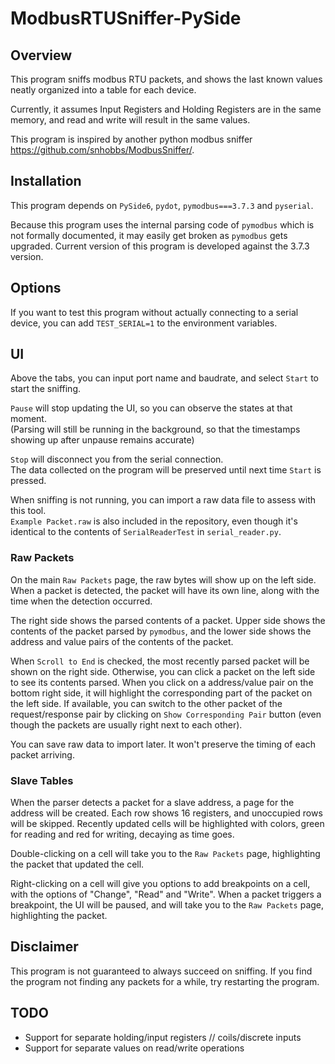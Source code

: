# ModbusRTUSniffer-PySide

## Overview
This program sniffs modbus RTU packets, and shows the last known values neatly organized into a table for each device.

Currently, it assumes Input Registers and Holding Registers are in the same memory,
and read and write will result in the same values.

This program is inspired by another python modbus sniffer https://github.com/snhobbs/ModbusSniffer/.

## Installation
This program depends on `PySide6`, `pydot`, `pymodbus===3.7.3` and `pyserial`.

Because this program uses the internal parsing code of `pymodbus` which is not formally documented, it may easily
get broken as `pymodbus` gets upgraded. Current version of this program is developed against the 3.7.3 version. 

## Options
If you want to test this program without actually connecting to a serial device, you can add `TEST_SERIAL=1` to the
environment variables.

## UI
Above the tabs, you can input port name and baudrate, and select `Start` to start the sniffing.

`Pause` will stop updating the UI, so you can observe the states at that moment.  
(Parsing will still be running in the background, so that the timestamps showing up after unpause remains accurate)

`Stop` will disconnect you from the serial connection.  
The data collected on the program will be preserved until next time `Start` is pressed.

When sniffing is not running, you can import a raw data file to assess with this tool.  
`Example Packet.raw` is also included in the repository, even though it's identical to the contents of
`SerialReaderTest` in `serial_reader.py`.

### Raw Packets
On the main `Raw Packets` page, the raw bytes will show up on the left side. When a packet is detected, the packet
will have its own line, along with the time when the detection occurred.

The right side shows the parsed contents of a packet. Upper side shows the contents of the packet parsed by `pymodbus`,
and the lower side shows the address and value pairs of the contents of the packet.

When `Scroll to End` is checked, the most recently parsed packet will be shown on the right side.
Otherwise, you can click a packet on the left side to see its contents parsed. When you click on a address/value pair
on the bottom right side, it will highlight the corresponding part of the packet on the left side.
If available, you can switch to the other packet of the request/response pair by clicking on 
`Show Corresponding Pair` button (even though the packets are usually right next to each other).

You can save raw data to import later. It won't preserve the timing of each packet arriving.

### Slave Tables
When the parser detects a packet for a slave address, a page for the address will be created.
Each row shows 16 registers, and unoccupied rows will be skipped. Recently updated cells will be highlighted
with colors, green for reading and red for writing, decaying as time goes.

Double-clicking on a cell will take you to the `Raw Packets` page, highlighting the packet that updated the cell.

Right-clicking on a cell will give you options to add breakpoints on a cell, with the options of "Change", "Read"
and "Write". When a packet triggers a breakpoint, the UI will be paused, and will take you to the `Raw Packets` page,
highlighting the packet.

## Disclaimer
This program is not guaranteed to always succeed on sniffing. If you find the program not finding any packets
for a while, try restarting the program.

## TODO
* Support for separate holding/input registers // coils/discrete inputs
* Support for separate values on read/write operations
